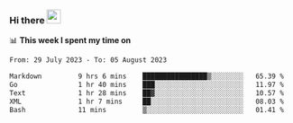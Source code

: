 ### Hi there <a href="https://www.gautamkrishnar.com/"><img src="https://media.giphy.com/media/hvRJCLFzcasrR4ia7z/giphy.gif" width="25px"></a>

📊 **This week I spent my time on**

<!--START_SECTION:waka-->

```txt
From: 29 July 2023 - To: 05 August 2023

Markdown         9 hrs 6 mins    ████████████████▒░░░░░░░░   65.39 %
Go               1 hr 40 mins    ███░░░░░░░░░░░░░░░░░░░░░░   11.97 %
Text             1 hr 28 mins    ██▓░░░░░░░░░░░░░░░░░░░░░░   10.57 %
XML              1 hr 7 mins     ██░░░░░░░░░░░░░░░░░░░░░░░   08.03 %
Bash             11 mins         ▒░░░░░░░░░░░░░░░░░░░░░░░░   01.41 %
```

<!--END_SECTION:waka-->
